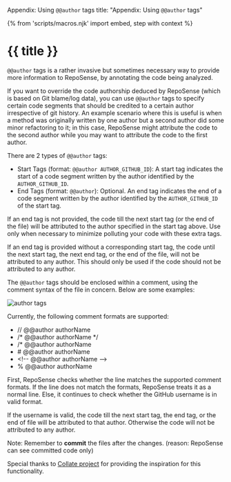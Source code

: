 <variable name="title">Appendix: Using `@@author` tags</variable>
<frontmatter>
  title: "Appendix: Using `@@author` tags"
</frontmatter>

{% from 'scripts/macros.njk' import embed, step with context %}

<h1 class="display-4"><md>{{ title }}</md></h1>

<div class="lead">

`@@author` tags is a rather invasive but sometimes necessary way to provide more information to RepoSense, by annotating the code being analyzed.
</div>

If you want to override the code authorship deduced by RepoSense (which is based on Git blame/log data), you can use `@@author` tags to specify certain code segments that should be credited to a certain author irrespective of git history. An example scenario where this is useful is when a method was originally written by one author but a second author did some minor refactoring to it; in this case, RepoSense might attribute the code to the second author while you may want to attribute the code to the first author.

There are 2 types of `@@author` tags:
- Start Tags (format: `@@author AUTHOR_GITHUB_ID`): A start tag indicates the start of a code segment written by the author identified by the `AUTHOR_GITHUB_ID`.
- End Tags (format: `@@author`): Optional. An end tag indicates the end of a code segment written by the author identified by the `AUTHOR_GITHUB_ID` of the start tag.

<box type="info" seamless>

If an end tag is not provided, the code till the next start tag (or the end of the file) will be attributed to the author specified in the start tag above. Use only when necessary to minimize polluting your code with these extra tags.
</box>

<box type="warning" seamless>

If an end tag is provided without a corresponding start tag, the code until the next start tag, the next end tag, or the end of the file, will not be attributed to any author. This should only be used if the code should not be attributed to any author.
</box>

The `@@author` tags should be enclosed within a comment, using the comment syntax of the file in concern. Below are some examples:

![author tags](../images/add-author-tags.png)

Currently, the following comment formats are supported:
<ul>
    <li>// @@author authorName</li>
    <li>/* @@author authorName */</li>
    <li>/* @@author authorName</li>
    <li># @@author authorName</li>
    <li>&lt!-- @@author authorName --&gt</li>
    <li>% @@author authorName</li>  
</ul>


<box type="info" seamless>

First, RepoSense checks whether the line matches the supported comment formats. If the line does not match the formats,
RepoSense treats it as a normal line. Else, it continues to check whether the GitHub username is in valid format.

If the username is valid, the code till the next start tag, the end tag, or the end of file will be attributed to that author.
Otherwise the code will not be attributed to any author.
</box>


Note: Remember to **commit** the files after the changes. (reason: RepoSense can see committed code only)

Special thanks to [Collate project](https://github.com/se-edu/collate) for providing the inspiration for this functionality.
